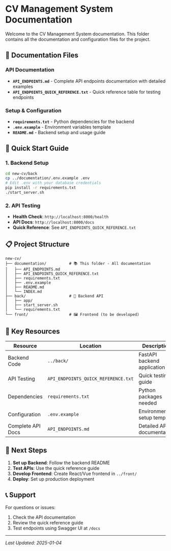 # CV Management System Documentation

Welcome to the CV Management System documentation. This folder contains all the documentation and configuration files for the project.

## 📁 Documentation Files

### API Documentation
- **`API_ENDPOINTS.md`** - Complete API endpoints documentation with detailed examples
- **`API_ENDPOINTS_QUICK_REFERENCE.txt`** - Quick reference table for testing endpoints

### Setup & Configuration
- **`requirements.txt`** - Python dependencies for the backend
- **`.env.example`** - Environment variables template
- **`README.md`** - Backend setup and usage guide

## 🚀 Quick Start Guide

### 1. Backend Setup
```bash
cd new-cv/back
cp ../documentation/.env.example .env
# Edit .env with your database credentials
pip install -r requirements.txt
./start_server.sh
```

### 2. API Testing
- **Health Check**: `http://localhost:8000/health`
- **API Docs**: `http://localhost:8000/docs`
- **Quick Reference**: See `API_ENDPOINTS_QUICK_REFERENCE.txt`

## 📋 Project Structure

```
new-cv/
├── documentation/          # 📚 This folder - All documentation
│   ├── API_ENDPOINTS.md
│   ├── API_ENDPOINTS_QUICK_REFERENCE.txt
│   ├── requirements.txt
│   ├── .env.example
│   ├── README.md
│   └── INDEX.md
├── back/                   # 🔧 Backend API
│   ├── app/
│   ├── start_server.sh
│   └── requirements.txt
└── front/                  # 🖼️ Frontend (to be developed)
```

## 🔗 Key Resources

| Resource | Location | Description |
|----------|----------|-------------|
| Backend Code | `../back/` | FastAPI backend application |
| API Testing | `API_ENDPOINTS_QUICK_REFERENCE.txt` | Quick testing guide |
| Dependencies | `requirements.txt` | Python packages needed |
| Configuration | `.env.example` | Environment setup template |
| Complete API Docs | `API_ENDPOINTS.md` | Detailed API documentation |

## 🎯 Next Steps

1. **Set up Backend**: Follow the backend README
2. **Test APIs**: Use the quick reference guide
3. **Develop Frontend**: Create React/Vue frontend in `../front/`
4. **Deploy**: Set up production deployment

## 📞 Support

For questions or issues:
1. Check the API documentation
2. Review the quick reference guide
3. Test endpoints using Swagger UI at `/docs`

---
*Last Updated: 2025-01-04*
